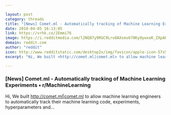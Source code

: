 ```yaml
---

layout: post
category: threads
title: "[News] Comet.ml - Automatically tracking of Machine Learning Experiments"
date: 2018-04-05 16:13:05
link: https://vrhk.co/2Emmi76
image: https://i.redditmedia.com/l2NQ87y9RGC9Lro8AXsms670Ky0ywxoK_ZXpABGcXLg.jpg?w=320&s=131ec69363e4e6d7dad720b3c66ea795
domain: reddit.com
author: "reddit"
icon: http://www.redditstatic.com/desktop2x/img/favicon/apple-icon-57x57.png
excerpt: "Hi, We built <http://comet.ml|comet.ml> to allow machine learning engineers to automatically track their machine learning code, experiments, hyperparameters and..."

---
```


### [News] Comet.ml - Automatically tracking of Machine Learning Experiments • r/MachineLearning

Hi, We built <http://comet.ml|comet.ml> to allow machine learning engineers to automatically track their machine learning code, experiments, hyperparameters and...